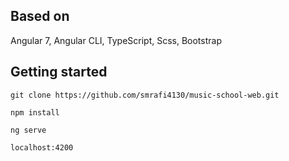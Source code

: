 



## Based on
Angular 7, Angular CLI, TypeScript, Scss, Bootstrap



## Getting started
```
git clone https://github.com/smrafi4130/music-school-web.git

npm install

ng serve 

localhost:4200
```

